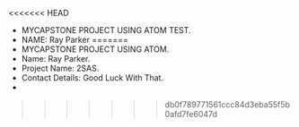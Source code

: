 <<<<<<< HEAD
- MYCAPSTONE PROJECT USING ATOM TEST.
- NAME: Ray Parker
=======
- MYCAPSTONE PROJECT USING ATOM.
- Name: Ray Parker.
- Project Name: 2SAS.
- Contact Details: Good Luck With That.
-
>>>>>>> db0f789771561ccc84d3eba55f5b0afd7fe6047d
